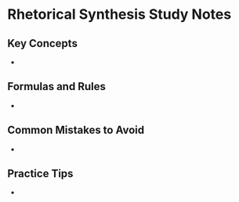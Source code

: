 # Rhetorical Synthesis Study Notes

## Key Concepts

- 

## Formulas and Rules

- 

## Common Mistakes to Avoid

- 

## Practice Tips

- 

